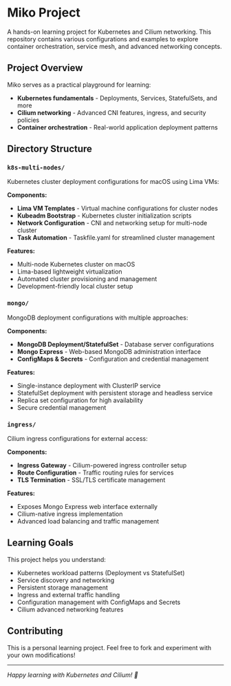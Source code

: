 # Miko Project

A hands-on learning project for Kubernetes and Cilium networking. This repository contains various configurations and examples to explore container orchestration, service mesh, and advanced networking concepts.

## Project Overview

Miko serves as a practical playground for learning:
- **Kubernetes fundamentals** - Deployments, Services, StatefulSets, and more
- **Cilium networking** - Advanced CNI features, ingress, and security policies
- **Container orchestration** - Real-world application deployment patterns

## Directory Structure

### `k8s-multi-nodes/`
Kubernetes cluster deployment configurations for macOS using Lima VMs:

**Components:**
- **Lima VM Templates** - Virtual machine configurations for cluster nodes
- **Kubeadm Bootstrap** - Kubernetes cluster initialization scripts
- **Network Configuration** - CNI and networking setup for multi-node cluster
- **Task Automation** - Taskfile.yaml for streamlined cluster management

**Features:**
- Multi-node Kubernetes cluster on macOS
- Lima-based lightweight virtualization
- Automated cluster provisioning and management
- Development-friendly local cluster setup

### `mongo/`
MongoDB deployment configurations with multiple approaches:

**Components:**
- **MongoDB Deployment/StatefulSet** - Database server configurations
- **Mongo Express** - Web-based MongoDB administration interface
- **ConfigMaps & Secrets** - Configuration and credential management

**Features:**
- Single-instance deployment with ClusterIP service
- StatefulSet deployment with persistent storage and headless service
- Replica set configuration for high availability
- Secure credential management

### `ingress/`
Cilium ingress configurations for external access:

**Components:**
- **Ingress Gateway** - Cilium-powered ingress controller setup
- **Route Configuration** - Traffic routing rules for services
- **TLS Termination** - SSL/TLS certificate management

**Features:**
- Exposes Mongo Express web interface externally
- Cilium-native ingress implementation
- Advanced load balancing and traffic management

## Learning Goals

This project helps you understand:
- Kubernetes workload patterns (Deployment vs StatefulSet)
- Service discovery and networking
- Persistent storage management
- Ingress and external traffic handling
- Configuration management with ConfigMaps and Secrets
- Cilium advanced networking features

## Contributing

This is a personal learning project. Feel free to fork and experiment with your own modifications!

---
*Happy learning with Kubernetes and Cilium! 🚀*